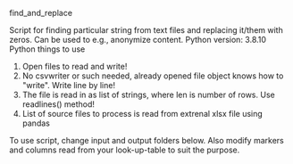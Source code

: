  find_and_replace
 
 Script for finding particular string from text files and replacing it/them with zeros.
 Can be used to e.g., anonymize content.
 Python version: 3.8.10
 Python things to use 
 1) Open files to read and write!
 2) No csvwriter or such needed, already opened file object knows how to "write".
    Write line by line!
 3) The file is read in as list of strings, where len is number of rows.
    Use readlines() method!
 4) List of source files to process is read from extrenal xlsx file using pandas

 To use script, change input and output folders below.
 Also modify markers and columns read from your look-up-table to suit the purpose.
